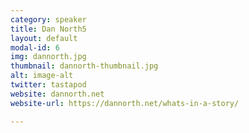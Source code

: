 ```yaml
---
category: speaker
title: Dan North5
layout: default
modal-id: 6
img: dannorth.jpg
thumbnail: dannorth-thumbnail.jpg
alt: image-alt
twitter: tastapod
website: dannorth.net
website-url: https://dannorth.net/whats-in-a-story/

---
```


